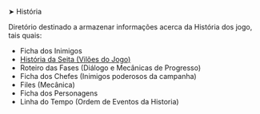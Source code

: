 ➤ História
[]()
<p>Diretório destinado a armazenar informações acerca da História dos jogo, tais quais:
  <ul>
    <li> Ficha dos Inimigos </li>
    <li> <a href=https://github.com/StormSoftOfficial/RPG-VILLAGE/tree/main/Historia/Historia%20da%20seita>História da Seita (Vilões do Jogo) </a></li>
    <li> Roteiro das Fases (Diálogo e Mecânicas de Progresso)</li>
    <li> Ficha dos Chefes (Inimigos poderosos da campanha)</li>
    <li> Files (Mecânica)</li>
    <li> Ficha dos Personagens</li>
    <li> Linha do Tempo (Ordem de Eventos da Historia) </li>
  </ul>
</p>
